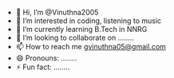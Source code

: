 - 👋 Hi, I’m @Vinuthna2005
- 👀 I’m interested in coding, listening to music
- 🌱 I’m currently learning B.Tech in NNRG
- 💞️ I’m looking to collaborate on ........
- 📫 How to reach me gvinuthna05@gmail.com
- 😄 Pronouns: ........
- ⚡ Fun fact: ........

<!---
Vinuthna2005/Vinuthna2005 is a ✨ special ✨ repository because its `README.md` (this file) appears on your GitHub profile.
You can click the Preview link to take a look at your changes.
--->
